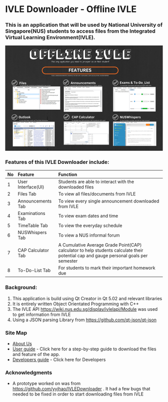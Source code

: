 # IVLE Downloader - Offline IVLE

### This is an **application** that will be used by National University of Singapore(NUS) students to access files from the Integrated Virtual Learning Environment(IVLE).
<p align="center"><img src="https://github.com/Geraldcdx/IVLEDownloader/blob/master/docs/pics/Offline%20IVLE.png"width="750"></p>

### **Features of this IVLE Downloader include:**
| No       | Feature      |Function  |
|----------- |:-----------------------|:-----|
| 1             | User Interface(UI) | Students are able to interact with the downloaded files |
| 2             | Files Tab | To view all files/documents from IVLE |
| 3           | Announcements Tab | To view every single announcement downloaded from IVLE |
| 4   | Examinations Tab | To view exam dates and time |
| 5   | TimeTable Tab | To view the everyday schedule |
| 6   | NUSWhispers Tab | To view a NUS informal forum |
| 7   | CAP Calculator Tab | A Cumulative Average Grade Point(CAP) calculator to help students calculate their potential cap and gauge personal goals per semester|
| 8   | To-Do-List Tab  | For students to mark their important homework due |
### **Background:** 
  1. This application is build using Qt Creator in Qt 5.02 and relevant libraries
  2. It is entirely written Object Orientated Programming with C++
  3. The IVLE API https://wiki.nus.edu.sg/display/ivlelapi/Module was used to get information from IVLE
  4. Using a JSON parsing Library from https://github.com/qt-json/qt-json 
  
### Site Map
* [About Us](https://github.com/Geraldcdx/IVLEDownloader/blob/master/docs/Aboutus.md)
* [User guide](https://github.com/Geraldcdx/IVLEDownloader/blob/master/docs/Userguide.md) - Click here for a step-by-step guide to download the files and feature of the app.
* [Developers guide](https://github.com/Geraldcdx/IVLEDownloader/blob/master/docs/Developerguide.md) - Click here for Developers

### Acknowledgments
* A prototype worked on was from https://github.com/yyjhao/IVLEDownloader . It had a few bugs that needed to be fixed in order to start downloading files from IVLE

